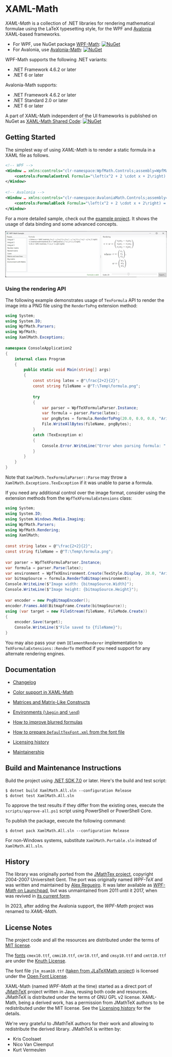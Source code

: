 XAML-Math
=========

*XAML-Math* is a collection of .NET libraries for rendering mathematical formulae using the LaTeX typesetting style, for the WPF and [Avalonia][avalonia] XAML-based frameworks.

- For WPF, use NuGet package [WPF-Math][nuget-wpf]: [![NuGet][badge-nuget-wpf]][nuget-wpf]
- For Avalonia, use [Avalonia-Math][nuget-avalonia]: [![NuGet][badge-nuget-avalonia]][nuget-avalonia]

WPF-Math supports the following .NET variants:
- .NET Framework 4.6.2 or later
- .NET 6 or later

Avalonia-Math supports:
- .NET Framework 4.6.2 or later
- .NET Standard 2.0 or later
- .NET 6 or later

A part of XAML-Math independent of the UI frameworks is published on NuGet as [XAML-Math Shared Code][nuget-xaml]: [![NuGet][badge-nuget-xaml]][nuget-xaml]

Getting Started
---------------

The simplest way of using *XAML-Math* is to render a static formula in a XAML file as follows.

```xml
<!-- WPF -->
<Window … xmlns:controls="clr-namespace:WpfMath.Controls;assembly=WpfMath">
    <controls:FormulaControl Formula="\left(x^2 + 2 \cdot x + 2\right) = 0" />
</Window>

<!-- Avalonia -->
<Window … xmlns:controls="clr-namespace:AvaloniaMath.Controls;assembly=AvaloniaMath">
    <controls:FormulaBlock Formula="\left(x^2 + 2 \cdot x + 2\right) = 0" />
</Window>
```

For a more detailed sample, check out the [example project][example]. It shows the usage of data binding and some advanced concepts.

![Screenshot of example project](docs/example-screenshot.png)

### Using the rendering API

The following example demonstrates usage of `TexFormula` API to render the image into a PNG file using the `RenderToPng` extension method:

```csharp
using System;
using System.IO;
using WpfMath.Parsers;
using WpfMath;
using XamlMath.Exceptions;

namespace ConsoleApplication2
{
    internal class Program
    {
        public static void Main(string[] args)
        {
            const string latex = @"\frac{2+2}{2}";
            const string fileName = @"T:\Temp\formula.png";

            try
            {
                var parser = WpfTeXFormulaParser.Instance;
                var formula = parser.Parse(latex);
                var pngBytes = formula.RenderToPng(20.0, 0.0, 0.0, "Arial");
                File.WriteAllBytes(fileName, pngBytes);
            }
            catch (TexException e)
            {
                Console.Error.WriteLine("Error when parsing formula: " + e.Message);
            }
        }
    }
}
```

Note that `XamlMath.TexFormulaParser::Parse` may throw a `XamlMath.Exceptions.TexException` if it was unable to parse a formula.

If you need any additional control over the image format, consider using the extension methods from the `WpfTeXFormulaExtensions` class:

```csharp
using System;
using System.IO;
using System.Windows.Media.Imaging;
using WpfMath.Parsers;
using WpfMath.Rendering;
using XamlMath;

const string latex = @"\frac{2+2}{2}";
const string fileName = @"T:\Temp\formula.png";

var parser = WpfTeXFormulaParser.Instance;
var formula = parser.Parse(latex);
var environment = WpfTeXEnvironment.Create(TexStyle.Display, 20.0, "Arial");
var bitmapSource = formula.RenderToBitmap(environment);
Console.WriteLine($"Image width: {bitmapSource.Width}");
Console.WriteLine($"Image height: {bitmapSource.Height}");

var encoder = new PngBitmapEncoder();
encoder.Frames.Add(BitmapFrame.Create(bitmapSource));
using (var target = new FileStream(fileName, FileMode.Create))
{
    encoder.Save(target);
    Console.WriteLine($"File saved to {fileName}");
}
```

You may also pass your own `IElementRenderer` implementation to `TeXFormulaExtensions::RenderTo` method if you need support for any alternate rendering engines.

Documentation
-------------

- [Changelog][docs.changelog]

- [Color support in XAML-Math][docs-colors]
- [Matrices and Matrix-Like Constructs][docs-matrices]
- [Environments (`\begin` and `\end`)][docs.environments]
- [How to improve blurred formulas][docs-blurred-text-issue]

- [How to prepare `DefaultTexFont.xml` from the font file][docs-prepare-font]

- [Licensing history][docs-licensing-history]

- [Maintainership][docs.maintainership]

Build and Maintenance Instructions
----------------------------------

Build the project using [.NET SDK 7.0][dotnet-sdk] or later. Here's the build and test script:

```console
$ dotnet build XamlMath.All.sln --configuration Release
$ dotnet test XamlMath.All.sln
```

To approve the test results if they differ from the existing ones, execute the `scripts/approve-all.ps1` script using PowerShell or PowerShell Core.

To publish the package, execute the following command:

```console
$ dotnet pack XamlMath.All.sln --configuration Release
```

For non-Windows systems, substitute `XamlMath.Portable.sln` instead of `XamlMath.All.sln`.

History
-------

The library was originally ported from the [JMathTex project][jmathtex], copyright 2004-2007 Universiteit Gent. The port was originally named *WPF-TeX* and was written and maintained by [Alex Regueiro][alex-regueiro]. It was later available as [*WPF-Math* on Launchpad][launchpad], but was unmaintained from 2011 until it 2017, when was revived in [its current form][github].

In 2023, after adding the Avalonia support, the *WPF-Math* project was renamed to *XAML-Math*.

License Notes
-------------

The project code and all the resources are distributed under the terms of [MIT license][license].

The [fonts][] `cmex10.ttf`, `cmmi10.ttf`, `cmr10.ttf`, and `cmsy10.ttf` and `cmtt10.ttf` are under the [Knuth License][knuth-license].

The font file `jlm_msam10.ttf` ([taken from JLaTeXMath project][jlatexmath.fonts]) is licensed under the [Open Font License][docs.open-font-license].

XAML-Math (named *WPF-Math* at the time) started as a direct port of [JMathTeX][jmathtex] project written in Java, reusing both code and resources. JMathTeX is distributed under the terms of GNU GPL v2 license. XAML-Math, being a derived work, has a permission from JMathTeX authors to be redistributed under the MIT license. See the [Licensing history][docs-licensing-history] for the details.

We're very grateful to JMathTeX authors for their work and allowing to redistribute the derived library. JMathTeX is written by:
- Kris Coolsaet
- Nico Van Cleemput
- Kurt Vermeulen

[docs-blurred-text-issue]: docs/blurred-text-issue.md
[docs-colors]: docs/colors.md
[docs-licensing-history]: docs/licensing-history.md
[docs-matrices]: docs/matrices.md
[docs-prepare-font]: docs/prepare-font.md
[docs.changelog]: ./CHANGELOG.md
[docs.environments]: docs/environments.md
[docs.maintainership]: ./MAINTAINERSHIP.md
[docs.open-font-license]: fonts/LICENSES.md
[example]: src/WpfMath.Example/
[fonts]: fonts/
[jlatexmath.fonts]: https://github.com/opencollab/jlatexmath/tree/af77a8e80d41ff67dfe2f42f14b41f6860dfeeec/jlatexmath/src/main/resources/org/scilab/forge/jlatexmath/fonts/maths
[license]: LICENSE.md

[alex-regueiro]: https://github.com/alexreg
[avalonia]: https://avaloniaui.net/
[dotnet-sdk]: https://dotnet.microsoft.com/download
[github]: https://github.com/ForNeVeR/xaml-math
[jmathtex]: http://jmathtex.sourceforge.net/
[knuth-license]: http://ctan.org/license/knuth
[launchpad]: https://launchpad.net/wpf-math
[msbuild]: https://github.com/Microsoft/msbuild
[nuget-avalonia]: https://www.nuget.org/packages/AvaloniaMath/
[nuget-wpf]: https://www.nuget.org/packages/WpfMath/
[nuget-xaml]: https://www.nuget.org/packages/XamlMath.Shared/

[badge-nuget-avalonia]: https://img.shields.io/nuget/v/AvaloniaMath.svg
[badge-nuget-wpf]: https://img.shields.io/nuget/v/WpfMath.svg
[badge-nuget-xaml]: https://img.shields.io/nuget/v/XamlMath.Shared.svg
